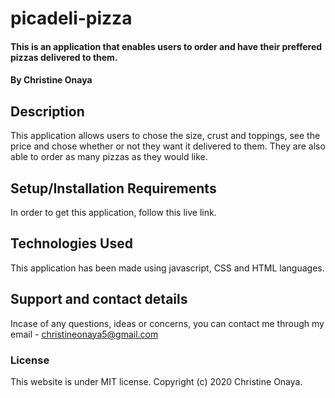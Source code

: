 # picadeli-pizza
#### This is an application that enables users to order and have their preffered pizzas delivered to them.
#### By Christine Onaya
## Description
This application allows users to chose the size, crust and toppings, see the price and chose whether or not they want it delivered to them. They are also able to order 
as many pizzas as they would like.
## Setup/Installation Requirements
In order to get this application, follow this live link.
## Technologies Used
This application has been made using javascript, CSS and HTML languages.
## Support and contact details
Incase of any questions, ideas or concerns, you can contact me through my email - christineonaya5@gmail.com
### License
This website is under MIT license.
Copyright (c) 2020 Christine Onaya.
  

